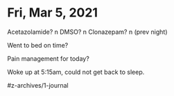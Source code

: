 # Fri, Mar 5, 2021
Acetazolamide? n
DMSO? n
Clonazepam? n
(prev night)

Went to bed on time? 

Pain management for today? 

Woke up at 5:15am, could not get back to sleep. 


#z-archives/1-journal